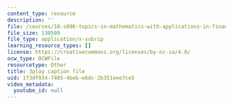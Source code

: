 ```yaml
---
content_type: resource
description: ''
file: /courses/18-s096-topics-in-mathematics-with-applications-in-finance-fall-2013/1f3df93474054bebe6dc2b351eee7ce5_92WaNz9mPeY.srt
file_size: 130509
file_type: application/x-subrip
learning_resource_types: []
license: https://creativecommons.org/licenses/by-nc-sa/4.0/
ocw_type: OCWFile
resourcetype: Other
title: 3play caption file
uid: 1f3df934-7405-4beb-e6dc-2b351eee7ce5
video_metadata:
  youtube_id: null
---
```

